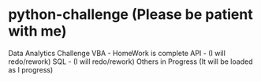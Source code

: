 # python-challenge (Please be patient with me)
Data Analytics Challenge
VBA - HomeWork is complete
API -  (I will redo/rework)
SQL - (I will redo/rework)
Others in Progress (It will be loaded as I progress)
